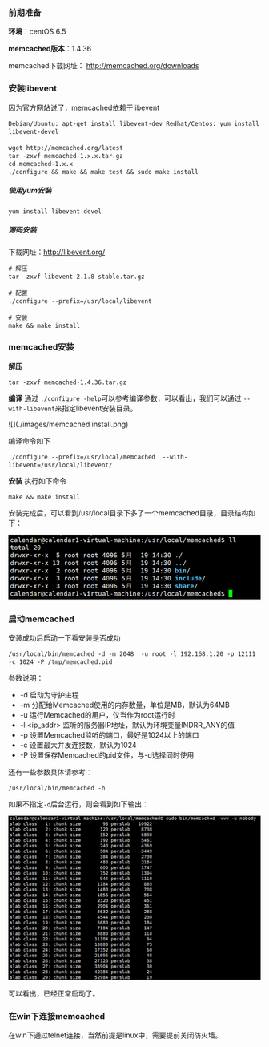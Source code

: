 ### 前期准备

**环境**：centOS 6.5

**memcached版本**：1.4.36

memcached下载网址：
<http://memcached.org/downloads>

### 安装libevent
因为官方网站说了，memcached依赖于libevent 

```
Debian/Ubuntu: apt-get install libevent-dev Redhat/Centos: yum install libevent-devel

wget http://memcached.org/latest
tar -zxvf memcached-1.x.x.tar.gz
cd memcached-1.x.x
./configure && make && make test && sudo make install
```
##### 使用yum安装
```
yum install libevent-devel
```
##### 源码安装
下载网址：<http://libevent.org/>
```
# 解压
tar -zxvf libevent-2.1.8-stable.tar.gz

# 配置
./configure --prefix=/usr/local/libevent

# 安装
make && make install 
```

### memcached安装
**解压**
```
tar -zxvf memcached-1.4.36.tar.gz
```

**编译**
通过 `./configure -help`可以参考编译参数，可以看出，我们可以通过 `--with-libevent`来指定libevent安装目录。 

![](./images/memcached install.png)

编译命令如下：
```
./configure --prefix=/usr/local/memcached  --with-libevent=/usr/local/libevent/
```
**安装**
执行如下命令
```
make && make install
```
安装完成后，可以看到/usr/local目录下多了一个memcached目录，目录结构如下：

![](./images/memcached_dir_tree.png)

### 启动memcached

安装成功后启动一下看安装是否成功

```
/usr/local/bin/memcached -d -m 2048  -u root -l 192.168.1.20 -p 12111 -c 1024 -P /tmp/memcached.pid
```

参数说明：
- -d 启动为守护进程
- -m <num> 分配给Memcached使用的内存数量，单位是MB，默认为64MB
- -u <username> 运行Memcached的用户，仅当作为root运行时
- -l <ip_addr> 监听的服务器IP地址，默认为环境变量INDRR_ANY的值
- -p <num> 设置Memcached监听的端口，最好是1024以上的端口
- -c <num> 设置最大并发连接数，默认为1024
- -P <file> 设置保存Memcached的pid文件，与-d选择同时使用

还有一些参数具体请参考：
```
/usr/local/bin/memcached -h
```
如果不指定`-d`后台运行，则会看到如下输出：

![](./images/start_success.png)

可以看出，已经正常启动了。

### 在win下连接memcached
在win下通过telnet连接，当然前提是linux中，需要提前关闭防火墙。 

